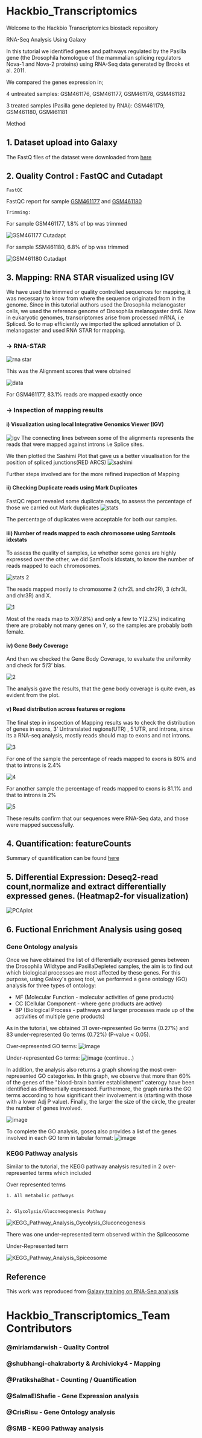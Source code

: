 # Hackbio_Transcriptomics
Welcome to the Hackbio Transcriptomics biostack repository



RNA-Seq Analysis Using Galaxy

In this tutorial we identified genes and pathways regulated by the Pasilla gene (the Drosophila homologue of the mammalian splicing regulators Nova-1 and Nova-2 proteins) using RNA-Seq data generated by Brooks et al. 2011.

We compared the genes expression in; 

4 untreated samples: GSM461176, GSM461177, GSM461178, GSM461182

3 treated samples (Pasilla gene depleted by RNAi): GSM461179, GSM461180, GSM461181



Method

## 1. Dataset upload into Galaxy

The FastQ files of the dataset were downloaded from [here](https://zenodo.org/record/4541751)

## 2. Quality Control : FastQC and Cutadapt
    FastQC
 FastQC report for sample [GSM461177](https://github.com/S-m-Baffoe/Hackbio_Transcriptomics/blob/main/GSM461177.pdf) and [GSM461180](https://github.com/S-m-Baffoe/Hackbio_Transcriptomics/blob/main/GSM461180.pdf)  

    Trimming:
For sample GSM461177, 1.8% of bp was trimmed

![GSM461177 Cutadapt](https://user-images.githubusercontent.com/68198076/139517060-eb13c924-e5e0-41f9-ab14-1e73d7340971.PNG)

For sample SSM461180, 6.8% of bp was trimmed

![GSM461180 Cutadapt](https://user-images.githubusercontent.com/68198076/139517153-6a2b55ee-1f36-453b-ad77-bee832eb07aa.PNG)

## 3. Mapping: RNA STAR visualized using IGV
We have used the trimmed or quality controlled sequences for mapping, it was necessary to know from where the sequence originated from in the genome. Since in this tutorial authors used the Drosophila melanogaster cells, we used the reference genome of Drosophila melanogaster dm6.
Now in eukaryotic genomes, transcriptomes arise from processed mRNA, i.e Spliced. So to map efficiently we imported the spliced annotation of D. melanogaster and used RNA STAR for mapping.
### -> RNA-STAR
![rna star](https://user-images.githubusercontent.com/92271396/139474763-e48f8ee4-3fd6-40f0-a329-35fe22497401.png)

This was the Alignment scores that were obtained

![data](https://user-images.githubusercontent.com/92271396/139475289-78246e72-f581-4fb4-9424-0fbc3ba647e7.png)

For GSM461177, 83.1% reads are mapped exactly once

### -> Inspection of mapping results
#### i) Visualization using local Integrative Genomics Viewer (IGV) 
![igv](https://user-images.githubusercontent.com/92271396/139480360-d11dfd0b-b8dd-4678-9189-7705781f92e4.png)
 The connecting lines between some of the alignments represents the reads that were mapped against introns i.e Splice sites.
 
 We then plotted the Sashimi Plot that gave us a better visualisation for the position of spliced junctions(RED ARCS)
 ![sashimi](https://user-images.githubusercontent.com/92271396/139480485-46d55743-d7ab-4fe6-bda8-b91b5f87cc22.png)
 
 Further steps involved are for the more refined inspection of Mapping

#### ii) Checking Duplicate reads using Mark Duplicates
FastQC report revealed some duplicate reads, to assess the percentage of those we carried out Mark duplicates
![stats](https://user-images.githubusercontent.com/92271396/139480851-f5efdf78-e1e0-4d18-a038-693f6a042c93.png)

The percentage of duplicates were acceptable for both our samples.

#### iii) Number of reads mapped to each chromosome using Samtools idxstats

To assess the quality of samples, i.e whether some genes are highly expressed over the other, we did SamTools Idxstats, to know the number of reads mapped to each chromosomes.

![stats 2](https://user-images.githubusercontent.com/92271396/139481202-98c5d912-6d9f-4384-998e-119c1d29ded3.jpg)

The reads mapped mostly to chromosome 2 (chr2L and chr2R), 3 (chr3L and chr3R) and X.

![1](https://user-images.githubusercontent.com/92271396/139481270-fe861e02-2748-4ced-b3eb-40b84ecffc3b.png)

Most of the reads map to X(97.8%) and only a few to Y(2.2%) indicating there are probably not many genes on Y, so the samples are probably both female.

#### iv) Gene Body Coverage
And then we checked the Gene Body Coverage, to evaluate the uniformity and check for 5’/3’ bias.

![2](https://user-images.githubusercontent.com/92271396/139481521-89a61c93-6c9c-4ffe-8c17-f564ca528e5a.png)

The analysis gave the results, that the gene body coverage is quite even, as evident from the plot.

#### v) Read distribution across features or regions
The final step in inspection of Mapping results was to check the distribution of genes in exons, 3’ Untranslated regions(UTR) , 5’UTR, and introns, since its a RNA-seq analysis, mostly reads should map to exons and not introns.

![3](https://user-images.githubusercontent.com/92271396/139481801-349b10b8-88ca-414a-b396-4fc15a1b25c7.jpg)

For one of the sample the percentage of reads mapped to exons is 80% and that to introns is 2.4%

![4](https://user-images.githubusercontent.com/92271396/139481845-0f4c9a1d-d050-4ca4-8608-026169eb70d6.png)

For another sample the percentage of reads mapped to exons is 81.1% and that to introns is 2%

![5](https://user-images.githubusercontent.com/92271396/139481894-5ac47b5e-4885-4037-bd11-b4675855fb29.png)

These results confirm that our sequences were RNA-Seq data, and those were mapped successfully.

## 4. Quantification: featureCounts

Summary of quantification can be found [here](https://github.com/S-m-Baffoe/Hackbio_Transcriptomics/blob/main/Counting%20reads.pptx)
## 5. Differential Expression: Deseq2-read count,normalize and extract differentially expressed genes. (Heatmap2-for visualization)
![PCAplot](https://user-images.githubusercontent.com/92435273/139514601-d2da908a-26e4-49bc-ad05-8a31c36ed699.png)

## 6. Fuctional Enrichment Analysis using goseq

### Gene Ontology analysis
    
Once we have obtained the list of differentially expressed genes between the Drosophila Wildtype and PasillaDepleted samples, the aim is to find out which biological      processes are most affected by these genes. For this purpose, using Galaxy's goseq tool, we performed a gene ontology (GO) analysis for three types of ontology: 
- MF (Molecular Function - molecular activities of gene products)
- CC (Cellular Component - where gene products are active)
- BP (Biological Process - pathways and larger processes made up of the activities of multiple gene products)
    
As in the tutorial, we obtained 31 over-represented Go terms (0.27%) and 83 under-represented Go terms (0.72%) (P-value < 0.05).

Over-represented GO terms:
![image](https://user-images.githubusercontent.com/92274646/139449957-a00378fd-9b84-4910-b2e2-5fa7cc57b76a.png)

Under-represented Go terms:
![image](https://user-images.githubusercontent.com/92274646/139451652-1d8d6aaf-8dab-478c-a05b-b736f2a4604e.png)
(continue...)

In addition, the analysis also returns a graph showing the most over-represented GO categories. In this graph, we observe that more than 60% of the genes of the "blood-brain barrier establishment" caterogy have been identified as differentially expressed. Furthermore, the graph ranks the GO terms according to how significant their involvement is (starting with those with a lower Adj P value). Finally, the larger the size of the circle, the greater the number of genes involved. 

![image](https://user-images.githubusercontent.com/92274646/139452867-5333a357-a0cf-4eef-bb52-864314580dc4.png)

To complete the GO analysis, goseq also provides a list of the genes involved in each GO term in tabular format:
![image](https://user-images.githubusercontent.com/92274646/139453243-4017b1ae-f5f7-43d0-816a-bbcef0bd2d3c.png)

### KEGG Pathway analysis

Similar to the tutorial, the KEGG pathway analysis resulted in 2 over-represented terms which included 

 Over represented terms
 
    1. All metabolic pathways 
    
    
    2. Glycolysis/Gluconeogenesis Pathway
    
   ![KEGG_Pathway_Analysis_Gycolysis_Gluconeogenesis](https://user-images.githubusercontent.com/68198076/139478827-e8538cc8-9fa3-4fa5-a69b-5e59dcd9aa13.png)
    
    




There was one under-represented term observed within the Spliceosome

Under-Represented term

![KEGG_Pathway_Analysis_Spiceosome](https://user-images.githubusercontent.com/68198076/139516559-b6217ddd-d7a8-4fe8-858b-d754edaa6965.png)




## Reference

This work was reproduced from  [Galaxy training on RNA-Seq analysis](https://training.galaxyproject.org/training-material/topics/transcriptomics/tutorials/ref-based/tutorial.html#introduction)


#    Hackbio_Transcriptomics_Team Contributors
###    @miriamdarwish  - Quality Control
###    @shubhangi-chakraborty & Archivicky4 - Mapping
###    @PratikshaBhat - Counting / Quantification
###    @SalmaElShafie - Gene Expression analysis
###    @CrisRisu - Gene Ontology analysis 
###    @SMB - KEGG Pathway analysis


